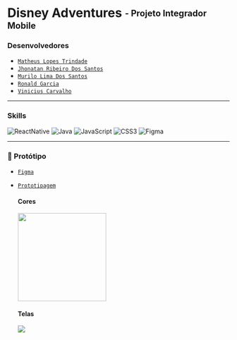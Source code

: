 # Disney Adventures <sub><sup> - Projeto Integrador Mobile</sup></sub>

### Desenvolvedores
- [`Matheus Lopes Trindade`](https://github.com/MatheusLTrindade/)
- [`Jhonatan Ribeiro Dos Santos`](https://github.com/jrsantos1/)
- [`Murilo Lima Dos Santos`](https://github.com/Murilolima98/)
- [`Ronald Garcia`](https://github.com/RonaldAG/)
- [`Vinicius Carvalho`](https://github.com/ViniciusC01/)

<hr>

### Skills
  ![ReactNative](https://img.shields.io/badge/React_Native-20232A?style=for-the-badge&logo=react&logoColor=61DAFB)
  ![Java](https://img.shields.io/badge/Java-ED8B00?style=for-the-badge&logo=openjdk&logoColor=white)
  ![JavaScript](https://img.shields.io/badge/JavaScript-F7DF1E?style=for-the-badge&logo=javascript&logoColor=black)
  ![CSS3](https://img.shields.io/badge/CSS3-1572B6?style=for-the-badge&logo=css3&logoColor=white)
  ![Figma](https://img.shields.io/badge/Figma-F24E1E?style=for-the-badge&logo=figma&logoColor=white)
  
<hr>

### :pencil: Protótipo
- [`Figma`](https://www.figma.com/file/BYz51QMadoED3M1VWXL380/Untitled?node-id=0%3A1&t=sPp4qi3MlVrvd2gL-1)
- [`Prototipagem`](https://www.figma.com/proto/BYz51QMadoED3M1VWXL380/Untitled?node-id=1-3&scaling=scale-down&page-id=0%3A1&starting-point-node-id=1%3A2)

  #### Cores
  <img width="200px" heigth="200px" src="https://user-images.githubusercontent.com/105024144/233250469-78626f46-cb1e-4dc0-b527-79640a718e1d.png">

  #### Telas
  <img src="https://user-images.githubusercontent.com/105024144/233253223-20bbe051-32cb-465a-8deb-5f4c12152154.png">
